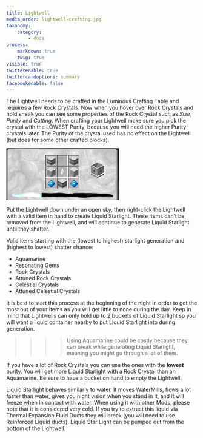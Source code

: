 ```yaml
---
title: Lightwell
media_order: lightwell-crafting.jpg
taxonomy:
    category:
        - docs
process:
    markdown: true
    twig: true
visible: true
twitterenable: true
twittercardoptions: summary
facebookenable: false
---
```


The Lightwell needs to be crafted in the Luminous Crafting Table and requires a few Rock Crystals. Now when you hover over Rock Crystals and hold sneak you can see some properties of the Rock Crystal such as _Size_, _Purity_ and _Cutting_. When crafting your Lightwell make sure you pick the crystal with the LOWEST Purity, because you will need the higher Purity crystals later. The Purity of the crystal used has no effect on the Lightwell (but does for some other crafted blocks).

![](lightwell-crafting.jpg)

Put the Lightwell down under an open sky, then right-click the Lightwell with a valid item in hand to create Liquid Starlight. These items can’t be removed from the Lightwell, and will continue to generate Liquid Starlight until they shatter.

Valid items starting with the (lowest to highest) starlight generation and (highest to lowest) shatter chance:

* Aquamarine
* Resonating Gems
* Rock Crystals
* Attuned Rock Crystals
* Celestial Crystals
* Attuned Celestial Crystals

It is best to start this process at the beginning of the night in order to get the most out of your items as you will get little to none during the day. Keep in mind that Lightwells can only hold up to 2 buckets of Liquid Starlight so you will want a liquid container nearby to put Liquid Starlight into during generation.

>>>> Using Aquamarine could be costly because they can break while generating Liquid Starlight, meaning you might go through a lot of them.

If you have a lot of Rock Crystals you can use the ones with the **lowest** purity. You will get more Liquid Starlight with a Rock Crystal than an Aquamarine. Be sure to have a bucket on hand to empty the Lightwell.

Liquid Starlight behaves similarly to water. It moves WaterMills, flows a lot faster than water, gives you night vision when you stand in it, and it will freeze when in contact with water. When using it with other Mods, please note that it is considered very cold. If you try to extract this liquid via Thermal Expansion Fluid Ducts they will break (you will need to use Reinforced Liquid ducts). Liquid Star Light can be pumped out from the bottom of the Lightwell.
